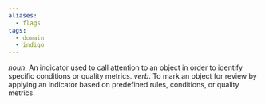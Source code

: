 ```yaml
---
aliases:
  - flags
tags:
  - domain
  - indigo
---
```

*noun*. An indicator used to call attention to an object in order to identify specific conditions or quality metrics.
*verb*. To mark an object for review by applying an indicator based on predefined rules, conditions, or quality metrics.
